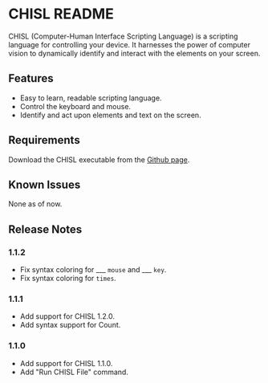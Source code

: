 # CHISL README
CHISL (Computer-Human Interface Scripting Language) is a scripting language for controlling your device. It harnesses the power of computer vision to dynamically identify and interact with the elements on your screen.

## Features
- Easy to learn, readable scripting language.
- Control the keyboard and mouse.
- Identify and act upon elements and text on the screen.

## Requirements

Download the CHISL executable from the [Github page](https://github.com/mtalyat/Computer-Human-Interface-Scripting-Language).

## Known Issues

None as of now.

## Release Notes

### 1.1.2

- Fix syntax coloring for \_\_\_ `mouse` and \_\_\_ `key`.
- Fix syntax coloring for `times`.

### 1.1.1

- Add support for CHISL 1.2.0.
- Add syntax support for Count.

### 1.1.0

- Add support for CHISL 1.1.0.
- Add "Run CHISL File" command.
